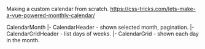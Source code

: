 Making a custom calendar from scratch.
https://css-tricks.com/lets-make-a-vue-powered-monthly-calendar/

CalendarMonth
|- CalendarHeader - shown selected month, pagination.
|- CalendarGridHeader - list days of weeks.
|- CalendarGrid - shown each day in the month.